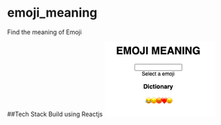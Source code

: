 # emoji_meaning
Find the meaning of Emoji

##Tech Stack
Build using Reactjs
![Emoji](https://github.com/yashgupta18/emoji_meaning/blob/main/emoji.png)
